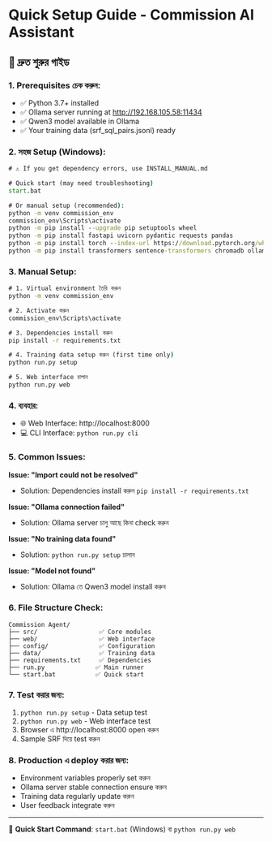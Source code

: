 # Quick Setup Guide - Commission AI Assistant

## 🚀 দ্রুত শুরুর গাইড

### 1. Prerequisites চেক করুন:
- ✅ Python 3.7+ installed
- ✅ Ollama server running at http://192.168.105.58:11434  
- ✅ Qwen3 model available in Ollama
- ✅ Your training data (srf_sql_pairs.jsonl) ready

### 2. সহজ Setup (Windows):
```cmd
# ⚠️ If you get dependency errors, use INSTALL_MANUAL.md

# Quick start (may need troubleshooting)
start.bat

# Or manual setup (recommended):
python -m venv commission_env
commission_env\Scripts\activate
python -m pip install --upgrade pip setuptools wheel
python -m pip install fastapi uvicorn pydantic requests pandas
python -m pip install torch --index-url https://download.pytorch.org/whl/cpu
python -m pip install transformers sentence-transformers chromadb ollama
```

### 3. Manual Setup:
```cmd
# 1. Virtual environment তৈরি করুন
python -m venv commission_env

# 2. Activate করুন  
commission_env\Scripts\activate

# 3. Dependencies install করুন
pip install -r requirements.txt

# 4. Training data setup করুন (first time only)
python run.py setup

# 5. Web interface চালান
python run.py web
```

### 4. ব্যবহার:
- 🌐 Web Interface: http://localhost:8000
- 💻 CLI Interface: `python run.py cli`

### 5. Common Issues:

**Issue: "Import could not be resolved"**
- Solution: Dependencies install করুন `pip install -r requirements.txt`

**Issue: "Ollama connection failed"**
- Solution: Ollama server চালু আছে কিনা check করুন

**Issue: "No training data found"**  
- Solution: `python run.py setup` চালান

**Issue: "Model not found"**
- Solution: Ollama তে Qwen3 model install করুন

### 6. File Structure Check:
```
Commission Agent/
├── src/                 ✅ Core modules
├── web/                 ✅ Web interface  
├── config/              ✅ Configuration
├── data/                ✅ Training data
├── requirements.txt     ✅ Dependencies
├── run.py              ✅ Main runner
└── start.bat           ✅ Quick start
```

### 7. Test করার জন্য:
1. `python run.py setup` - Data setup test
2. `python run.py web` - Web interface test  
3. Browser এ http://localhost:8000 open করুন
4. Sample SRF দিয়ে test করুন

### 8. Production এ deploy করার জন্য:
- Environment variables properly set করুন
- Ollama server stable connection ensure করুন  
- Training data regularly update করুন
- User feedback integrate করুন

---
🎯 **Quick Start Command**: `start.bat` (Windows) বা `python run.py web`
